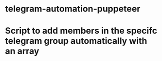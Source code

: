 # telegram-automation-puppeteer

# Script to add members in the specifc telegram group automatically with an array
